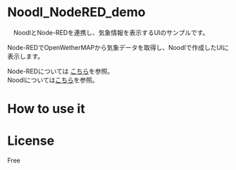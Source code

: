 # Noodl_NodeRED_demo
　NoodlとNode-REDを連携し、気象情報を表示するUIのサンプルです。  
   
 Node-REDでOpenWetherMAPから気象データを取得し、Noodlで作成したUIに表示します。  
   
Node-REDについては [こちら](https://nodered.jp/)を参照。  
Noodlについては[こちら](https://tensorx.co.jp/noodl-jp/)を参照。  
  
# How to use it
  
# License
 Free
